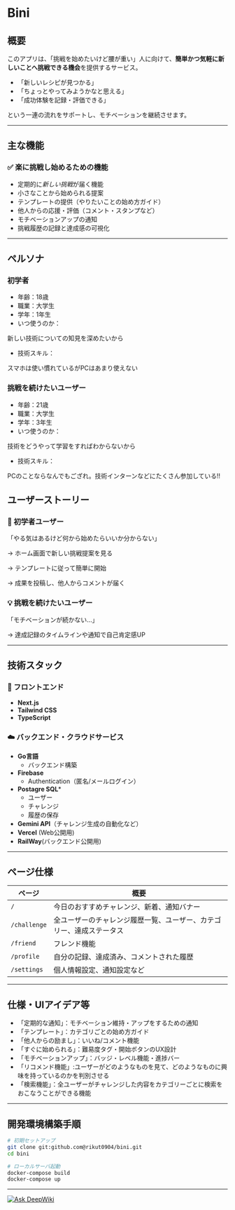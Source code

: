 # Bini

## 概要

このアプリは、「挑戦を始めたいけど腰が重い」人に向けて、**簡単かつ気軽に新しいことへ挑戦できる機会**を提供するサービス。

- 「新しいレシピが見つかる」
- 「ちょっとやってみようかなと思える」
- 「成功体験を記録・評価できる」

という一連の流れをサポートし、モチベーションを継続させます。

---

## 主な機能

### ✅ 楽に挑戦し始めるための機能

- 定期的に*新しい挑戦*が届く機能
- 小さなことから始められる提案
- テンプレートの提供（やりたいことの始め方ガイド）
- 他人からの応援・評価（コメント・スタンプなど）
- モチベーションアップの通知
- 挑戦履歴の記録と達成感の可視化

---

## ペルソナ

### 初学者
- 年齢：18歳
- 職業：大学生
- 学年：1年生
- いつ使うのか：

新しい技術についての知見を深めたいから
- 技術スキル：

スマホは使い慣れているがPCはあまり使えない

### 挑戦を続けたいユーザー
- 年齢：21歳
- 職業：大学生
- 学年：3年生
- いつ使うのか：

技術をどうやって学習をすればわからないから
- 技術スキル：

PCのことならなんでもござれ。技術インターンなどにたくさん参加している!!


## ユーザーストーリー

### 🌱 初学者ユーザー
「やる気はあるけど何から始めたらいいか分からない」

→ ホーム画面で新しい挑戦提案を見る

→ テンプレートに従って簡単に開始

→ 成果を投稿し、他人からコメントが届く

### 💡 挑戦を続けたいユーザー
「モチベーションが続かない…」

→ 達成記録のタイムラインや通知で自己肯定感UP

---

## 技術スタック

### 🔧 フロントエンド
- **Next.js**
- **Tailwind CSS**
- **TypeScript**

### ☁️ バックエンド・クラウドサービス
- **Go言語**
  - バックエンド構築
- **Firebase**
  - Authentication（匿名/メールログイン）
- **Postagre SQL***
  - ユーザー
  - チャレンジ
  - 履歴の保存
- **Gemini API**（チャレンジ生成の自動化など）
- **Vercel** (Web公開用)
- **RailWay**(バックエンド公開用)

---

## ページ仕様

| ページ | 概要 |
|-------|------|
| `/` | 今日のおすすめチャレンジ、新着、通知バナー |
| `/challenge` | 全ユーザーのチャレンジ履歴一覧、ユーザー、カテゴリー、達成ステータス |
| `/friend` | フレンド機能 |
| `/profile` | 自分の記録、達成済み、コメントされた履歴 |
| `/settings` | 個人情報設定、通知設定など |

---

## 仕様・UIアイデア等 
- 「定期的な通知」：モチベーション維持・アップをするための通知
- 「テンプレート」：カテゴリごとの始め方ガイド
- 「他人からの励まし」：いいね/コメント機能
- 「すぐに始められる」：難易度タグ・開始ボタンのUX設計
- 「モチベーションアップ」：バッジ・レベル機能・進捗バー
- 「リコメンド機能」:ユーザーがどのようなものを見て、どのようなものに興味を持っているのかを判別させる
- 「検索機能」：全ユーザーがチャレンジした内容をカテゴリーごとに検索をおこなうことができる機能

---

## 開発環境構築手順

```bash
# 初期セットアップ
git clone git:github.com@rikut0904/bini.git
cd bini 

# ローカルサーバ起動
docker-compose build
docker-compose up
```
---
[![Ask DeepWiki](https://deepwiki.com/badge.svg)](https://deepwiki.com/rikut0904/Bini)
